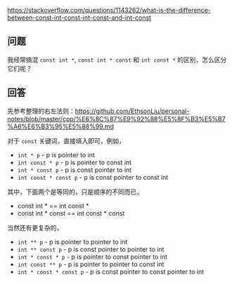 <https://stackoverflow.com/questions/1143262/what-is-the-difference-between-const-int-const-int-const-and-int-const>

## 问题

我经常搞混 `const int *`, `const int * const` 和 `int const *` 的区别，怎么区分它们呢？ 

## 回答

先参考整理的右左法则：https://github.com/EthsonLiu/personal-notes/blob/master/cpp/%E6%8C%87%E9%92%88%E5%8F%B3%E5%B7%A6%E6%B3%95%E5%88%99.md

对于 `const` 关键词，直接填入即可，例如，

- `int * p` - p is pointer to int
- `int const * p` - p is pointer to const int
- `int * const p` - p is const pointer to int
- `int const * const p` - p is const pointer to const int

其中，下面两个是等同的，只是顺序的不同而已，

- const int * == int const *
- const int * const == int const * const

当然还有更复杂的，

- `int ** p` - p is pointer to pointer to int
- `int ** const p` - p is const pointer to pointer to int
- `int * const * p` - p is pointer to const pointer to int
- `int const ** p` - p is pointer to pointer to const int
- `int * const * const p` - p is const pointer to const pointer to int
